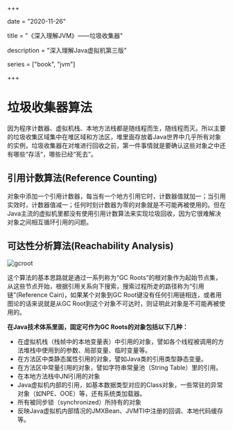 +++

date = "2020-11-26"

title = "《深入理解JVM》——垃圾收集器"

description = "深入理解Java虚拟机第三版"

series = ["book", "jvm"]

+++

垃圾收集器算法
=
因为程序计数器、虚拟机栈、本地方法栈都是随线程而生，随线程而灭。所以主要的垃圾收集区域集中在堆区域和方法区，堆里面存放着Java世界中几乎所有对象的实例，垃圾收集器在对堆进行回收之前，第一件事情就是要确认这些对象之中还有哪些“存活”，哪些已经“死去”。

引用计数算法(Reference Counting)
-
对象中添加一个引用计数器，每当有一个地方引用它时，计数器值就加一；当引用实效时，计数器值减一；任何时刻计数器为零的对象就是不可能再被使用的。但在Java主流的虚拟机里都没有使用引用计数算法来实现垃圾回收，因为它很难解决对象之间相互循环引用的问题。

可达性分析算法(Reachability Analysis)
-
![gcroot](http://106.53.240.171/images/jvm/gc-root.png)

这个算法的基本思路就是通过一系列称为“GC Roots”的根对象作为起始节点集，从这些节点开始，根据引用关系向下搜索，搜索过程所走的路径称为“引用链”(Reference Cain)，如果某个对象到GC Root键没有任何引用链相连，或者用图论的话来说就是从GC Root到这个对象不可达时，则证明此对象是不可能再被使用的。

**在Java技术体系里面，固定可作为GC Roots的对象包括以下几种：**
- 在虚拟机栈（栈帧中的本地变量表）中引用的对象，譬如各个线程被调用的方法堆栈中使用到的参数、局部变量、临时变量等。
- 在方法区中类静态属性引用的对象，譬如Java类的引用类型静态变量。
- 在方法区中常量引用的对象，譬如字符串常量池（String Table）里的引用。
- 在本地方法栈中JNI引用的对象
- Java虚拟机内部的引用，如基本数据类型对应的Class对象，一些常驻的异常对象（如NPE、OOE）等，还有系统类加载器。
- 所有被同步锁（synchronized）所持有的对象
- 反映Java虚拟机内部情况的JMXBean、JVMTI中注册的回调、本地代码缓存等。